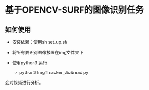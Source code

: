 # 基于OPENCV-SURF的图像识别任务

## 如何使用

- 安装依赖：使用sh set_up.sh

- 将所有要识别图像放置在img文件夹下

- 使用python3 运行

  - python3 ImgThracker_dic&read.py

会对视频进行分析。
